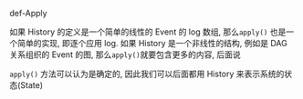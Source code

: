 def-Apply

如果 History 的定义是一个简单的线性的 Event 的 log 数组, 那么`apply()` 也是一个简单的实现,
即逐个应用 log.
如果 History 是一个非线性的结构, 例如是 DAG 关系组织的 Event 的图,
那么`apply()`就要包含更多的内容, 后面说

`apply()` 方法可以认为是确定的, 因此我们可以后面都用 History 来表示系统的状态(State)